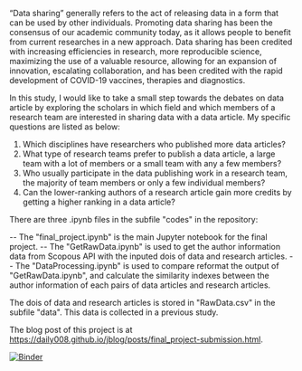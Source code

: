 “Data sharing” generally refers to the act of releasing data in a form that can be used by other individuals. Promoting data sharing has been the consensus of our academic community today, as it allows people to benefit from current researches in a new approach. Data sharing has been credited with increasing efficiencies in research, more reproducible science, maximizing the use of a valuable resource, allowing for an expansion of innovation, escalating collaboration, and has been credited with the rapid development of COVID-19 vaccines, therapies and diagnostics.

In this study, I would like to take a small step towards the debates on data article by exploring the scholars in which field and which members of a research team are interested in sharing data with a data article. My specific questions are listed as below:
1) Which disciplines have researchers who published more data articles?
2) What type of research teams prefer to publish a data article, a large team with a lot of members or a small team with any a few members?
3) Who usually participate in the data publishing work in a research team, the majority of team members or only a few individual members? 
4) Can the lower-ranking authors of a research article gain more credits by getting a higher ranking in a data article?

There are three .ipynb files in the subfile "codes" in the repository:

-- The "final_project.ipynb" is the main Jupyter notebook for the final project.
-- The "GetRawData.ipynb" is used to get the author information data from Scopous API with the inputed dois of data and research articles.
-- The "DataProcessing.ipynb" is used to compare reformat the output of "GetRawData.ipynb", and calculate the similarity indexes between the author information of each pairs of data articles and research articles.

The dois of data and research articles is stored in "RawData.csv" in the subfile "data". This data is collected in a previous study.

The blog post of this project is at https://daily008.github.io/jblog/posts/final_project-submission.html.

[![Binder](https://mybinder.org/badge_logo.svg)](https://mybinder.org/v2/gh/daily008/DH140_Final/HEAD)